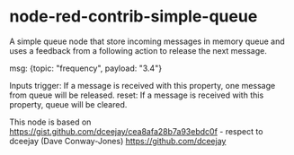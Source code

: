 node-red-contrib-simple-queue
================================

A simple queue node that store incoming messages in memory queue and
uses a feedback from a following action to release the next message.

msg: {topic: "frequency", payload: "3.4"}

Inputs
trigger: If a message is received with this property, one message from queue will be released.
reset: If a message is received with this property, queue will be cleared.

This node is based on https://gist.github.com/dceejay/cea8afa28b7a93ebdc0f - respect to dceejay (Dave Conway-Jones) https://github.com/dceejay